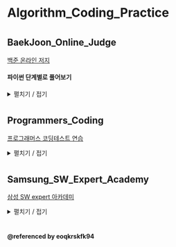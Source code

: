 # Algorithm_Coding_Practice
#
## BaekJoon_Online_Judge
[백준 온라인 저지](https://www.acmicpc.net/)

#### 파이썬 단계별로 풀어보기

<details>
<summary>펼치기 / 접기</summary>
    
| 문제 | 관련 | 코드 |  
| ------------- | ------------- |:-------------:|
| [2557](https://www.acmicpc.net/problem/2557) | 입출력과 사칙연산 | [py](BaekJoon_Online_Judge/2557.py)| 
| [10718](https://www.acmicpc.net/problem/10718) | 입출력과 사칙연산 | [py](BaekJoon_Online_Judge/10718.py)| 
| [10171](https://www.acmicpc.net/problem/10171) | 입출력과 사칙연산 | [py](BaekJoon_Online_Judge/10171.py)| 
| [10172](https://www.acmicpc.net/problem/10172) | 입출력과 사칙연산 | [py](BaekJoon_Online_Judge/10172.py)|
| [1000](https://www.acmicpc.net/problem/1000) | 입출력과 사칙연산 | [py](BaekJoon_Online_Judge/1000.py)|
| [10869](https://www.acmicpc.net/problem/10869) | 입출력과 사칙연산 | [py](BaekJoon_Online_Judge/10869.py)|
| [2588](https://www.acmicpc.net/problem/2588) | 입출력과 사칙연산 | [py](BaekJoon_Online_Judge/2588.py)|
| [2753](https://www.acmicpc.net/problem/2753) | if문 | [py](BaekJoon_Online_Judge/2753.py)|
| [2884](https://www.acmicpc.net/problem/2884) | if문 | [py](BaekJoon_Online_Judge/2884.py)|
| [8393](https://www.acmicpc.net/problem/8393) | for문 | [py](BaekJoon_Online_Judge/8393.py)|
| [15552](https://www.acmicpc.net/problem/15552) | for문 | [py](BaekJoon_Online_Judge/15552.py)|
| [11021](https://www.acmicpc.net/problem/11021) | for문 | [py](BaekJoon_Online_Judge/11021.py)|
| [2438](https://www.acmicpc.net/problem/2438) | for문 | [py](BaekJoon_Online_Judge/2438.py)|
| [2439](https://www.acmicpc.net/problem/2439) | for문 | [py](BaekJoon_Online_Judge/2439.py)|
| [10871](https://www.acmicpc.net/problem/10871) | for문 | [py](BaekJoon_Online_Judge/10871.py)|
| [10951](https://www.acmicpc.net/problem/10951) | while문 | [py](BaekJoon_Online_Judge/10951.py)|
| [1110](https://www.acmicpc.net/problem/1110) | while문 | [py](BaekJoon_Online_Judge/1110.py)|
| [10039](https://www.acmicpc.net/problem/10039) | 실습1 | [py](BaekJoon_Online_Judge/10039.py)|
| [10817](https://www.acmicpc.net/problem/10817) | 실습1 | [py](BaekJoon_Online_Judge/10817.py)|
| [2446](https://www.acmicpc.net/problem/2446) | 실습1 | [py](BaekJoon_Online_Judge/2446.py)|
| [10996](https://www.acmicpc.net/problem/10996) | 실습1 | [py](BaekJoon_Online_Judge/10996.py)|
| [2562](https://www.acmicpc.net/problem/2562) | 1차원 배열 | [py](BaekJoon_Online_Judge/2562.py)|
| [2577](https://www.acmicpc.net/problem/2577) | 1차원 배열 | [py](BaekJoon_Online_Judge/2577.py)|
| [3052](https://www.acmicpc.net/problem/3052) | 1차원 배열 | [py](BaekJoon_Online_Judge/3052.py)| 
| [4344](https://www.acmicpc.net/problem/4344) | 1차원 배열 | [py](BaekJoon_Online_Judge/4344.py)| 
| [4673](https://www.acmicpc.net/problem/4673) | 함수 | [py](BaekJoon_Online_Judge/4673.py)| 
| [1065](https://www.acmicpc.net/problem/1065) | 함수 | [py](BaekJoon_Online_Judge/1065.py)| 
| [11654](https://www.acmicpc.net/problem/11654) | 문자열 | [py](BaekJoon_Online_Judge/11654.py)|
| [10809](https://www.acmicpc.net/problem/10809) | 문자열 | [py](BaekJoon_Online_Judge/10809.py)|
| [1157](https://www.acmicpc.net/problem/1157) | 문자열 | [py](BaekJoon_Online_Judge/1157.py)|
| [1152](https://www.acmicpc.net/problem/1152) | 문자열 | [py](BaekJoon_Online_Judge/1152.py)|
| [2908](https://www.acmicpc.net/problem/2908) | 문자열 | [py](BaekJoon_Online_Judge/2908.py)|
| [5622](https://www.acmicpc.net/problem/5622) | 문자열 | [py](BaekJoon_Online_Judge/5622.py)|
| [2941](https://www.acmicpc.net/problem/2941) | 문자열 | [py](BaekJoon_Online_Judge/2941.py)|
| [1316](https://www.acmicpc.net/problem/1316) | 문자열 | [py](BaekJoon_Online_Judge/1316.py)|
| [10872](https://www.acmicpc.net/problem/10872) | 재귀 | [py](BaekJoon_Online_Judge/10872.py)|
| [11729_하노이 탑 이동 순서](https://www.acmicpc.net/problem/11729) | 재귀 | [py](BaekJoon_Online_Judge/11729.py)|
| [2798](https://www.acmicpc.net/problem/2798) | 브루트 포스 | [py](BaekJoon_Online_Judge/2798.py)|
| [15649_N과M(1)](https://www.acmicpc.net/problem/15649) | 백트래킹 | [py](BaekJoon_Online_Judge/15649.py)|
| [15651_N과M(3)](https://www.acmicpc.net/problem/15651) | 백트래킹 | [py](BaekJoon_Online_Judge/15651.py)|
| [9663_N-Queen](https://www.acmicpc.net/problem/9663) | 백트래킹 | [py](BaekJoon_Online_Judge/9663.py)|
| [1260_DFS와 BFS](https://www.acmicpc.net/problem/1260) | DFS와 BFS | [py](BaekJoon_Online_Judge/1260.py)|
| [2748_피보나치 수 2](https://www.acmicpc.net/problem/2748) | 동적 계획법1 | [py](BaekJoon_Online_Judge/2748.py)|
| [1003_피보나치 함수](https://www.acmicpc.net/problem/1003) | 동적 계획법1 | [py](BaekJoon_Online_Judge/1003.py)|
</details>

#
#
## Programmers_Coding
[프로그래머스 코딩테스트 연습](https://programmers.co.kr/learn/challenges)


<details>
<summary>펼치기 / 접기</summary>
    
| 문제 | 관련 | 코드 |  
| ------------- | ------------- |:-------------:|
</details>

#
#
## Samsung_SW_Expert_Academy
[삼성 SW expert 아카데미](https://swexpertacademy.com/main/main.do)

<details>
<summary>펼치기 / 접기</summary>
    
| 문제 | 관련 | 코드 |  
| ------------- | ------------- |:-------------:|
</details>

#
#
#### @referenced by eoqkrskfk94
